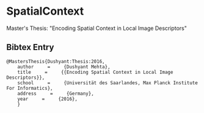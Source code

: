 # SpatialContext
Master's Thesis: "Encoding Spatial Context in Local Image Descriptors"

## Bibtex Entry
```
@MastersThesis{Dushyant:Thesis:2016,
    author     =     {Dushyant Mehta},
    title     =     {{Encoding Spatial Context in Local Image Descriptors}},
    school     =     {Universität des Saarlandes, Max Planck Institute For Informatics},
    address     =     {Germany},
    year     =     {2016},
    }
```
